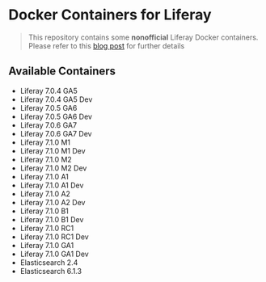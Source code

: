 # Docker Containers for Liferay
> This repository contains some **nonofficial** Liferay Docker containers. Please refer to this [blog post](https://web.liferay.com/it/web/glassofwhiskey/blog/-/blogs/liferay-and-docker-dockerised-liferay-workspace) for further details

## Available Containers
- Liferay 7.0.4 GA5
- Liferay 7.0.4 GA5 Dev
- Liferay 7.0.5 GA6
- Liferay 7.0.5 GA6 Dev
- Liferay 7.0.6 GA7
- Liferay 7.0.6 GA7 Dev
- Liferay 7.1.0 M1
- Liferay 7.1.0 M1 Dev
- Liferay 7.1.0 M2
- Liferay 7.1.0 M2 Dev
- Liferay 7.1.0 A1
- Liferay 7.1.0 A1 Dev
- Liferay 7.1.0 A2
- Liferay 7.1.0 A2 Dev
- Liferay 7.1.0 B1
- Liferay 7.1.0 B1 Dev
- Liferay 7.1.0 RC1
- Liferay 7.1.0 RC1 Dev
- Liferay 7.1.0 GA1
- Liferay 7.1.0 GA1 Dev
- Elasticsearch 2.4
- Elasticsearch 6.1.3